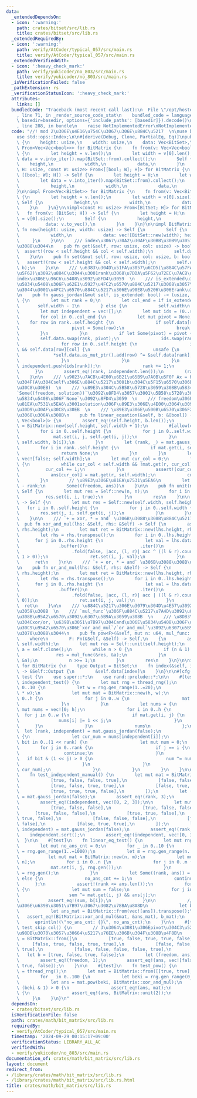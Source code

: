 ```yaml
---
data:
  _extendedDependsOn:
  - icon: ':warning:'
    path: crates/bitset/src/lib.rs
    title: crates/bitset/src/lib.rs
  _extendedRequiredBy:
  - icon: ':warning:'
    path: verify/AtCoder/typical_057/src/main.rs
    title: verify/AtCoder/typical_057/src/main.rs
  _extendedVerifiedWith:
  - icon: ':heavy_check_mark:'
    path: verify/yukicoder/no_803/src/main.rs
    title: verify/yukicoder/no_803/src/main.rs
  _isVerificationFailed: false
  _pathExtension: rs
  _verificationStatusIcon: ':heavy_check_mark:'
  attributes:
    links: []
  bundledCode: "Traceback (most recent call last):\n  File \"/opt/hostedtoolcache/Python/3.10.15/x64/lib/python3.10/site-packages/onlinejudge_verify/documentation/build.py\"\
    , line 71, in _render_source_code_stat\n    bundled_code = language.bundle(stat.path,\
    \ basedir=basedir, options={'include_paths': [basedir]}).decode()\n  File \"/opt/hostedtoolcache/Python/3.10.15/x64/lib/python3.10/site-packages/onlinejudge_verify/languages/rust.py\"\
    , line 288, in bundle\n    raise NotImplementedError\nNotImplementedError\n"
  code: "//! mod 2\u306E\u4E16\u754C\u3067\u306E\u884C\u5217  \n\nuse bitset::BitSet;\n\
    use std::ops::Index;\n\n#[derive(Debug, Clone, PartialEq, Eq)]\npub struct BitMatrix\
    \ {\n    height: usize,\n    width: usize,\n    data: Vec<BitSet>,\n}\n\nimpl\
    \ From<Vec<Vec<bool>>> for BitMatrix {\n    fn from(v: Vec<Vec<bool>>) -> Self\
    \ {\n        let height = v.len();\n        let width = v[0].len();\n        let\
    \ data = v.into_iter().map(BitSet::from).collect();\n        Self {\n        \
    \    height,\n            width,\n            data,\n        }\n    }\n}\n\nimpl<const\
    \ H: usize, const W: usize> From<[[bool; W]; H]> for BitMatrix {\n    fn from(v:\
    \ [[bool; W]; H]) -> Self {\n        let height = H;\n        let width = W;\n\
    \        let data = v.into_iter().map(BitSet::from).collect();\n        Self {\n\
    \            height,\n            width,\n            data,\n        }\n    }\n\
    }\n\nimpl From<Vec<BitSet>> for BitMatrix {\n    fn from(v: Vec<BitSet>) -> Self\
    \ {\n        let height = v.len();\n        let width = v[0].size();\n       \
    \ Self {\n            height,\n            width,\n            data: v,\n    \
    \    }\n    }\n}\n\nimpl<const H: usize> From<[BitSet; H]> for BitMatrix {\n \
    \   fn from(v: [BitSet; H]) -> Self {\n        let height = H;\n        let width\
    \ = v[0].size();\n        Self {\n            height,\n            width,\n  \
    \          data: v.to_vec(),\n        }\n    }\n}\n\nimpl BitMatrix {\n    pub\
    \ fn new(height: usize, width: usize) -> Self {\n        Self {\n            height,\n\
    \            width,\n            data: vec![BitSet::new(width); height],\n   \
    \     }\n    }\n\n    /// index\u3067\u30A2\u30AF\u30BB\u30B9\u3057\u3066\u3082\
    \u3088\u3044\n    pub fn get(&self, row: usize, col: usize) -> bool {\n      \
    \  assert!(row < self.height && col < self.width);\n        self.data[row][col]\n\
    \    }\n\n    pub fn set(&mut self, row: usize, col: usize, b: bool) {\n     \
    \   assert!(row < self.height && col < self.width);\n        self.data[row].set(col,\
    \ b);\n    }\n\n    /// \u6383\u304D\u51FA\u3057\u6CD5(\u884C\u57FA\u672C\u5909\
    \u5F62)\u3092\u884C\u3044\u3001rank\u3068\u7DDA\u5F62\u72EC\u7ACB\u306A\u884C\u306E\
    index\u306E\u96C6\u5408\u3092\u8FD4\u3059  \n    /// is_extended\u304Ctrue\u306E\
    \u5834\u5408\u306F\u62E1\u5927\u4FC2\u6570\u884C\u5217\u3068\u3057\u3066\u6271\
    \u3044\u3001\u4FC2\u6570\u884C\u5217\u306E\u90E8\u5206\u306Erank\u3092\u8FD4\u3059\
    \n    pub fn gauss_jordan(&mut self, is_extended: bool) -> (usize, Vec<usize>)\
    \ {\n        let mut rank = 0;\n        let col_end = if is_extended {\n     \
    \       self.width - 1\n        } else {\n            self.width\n        };\n\
    \        let mut independent = vec![];\n        let mut ids = (0..self.height).collect::<Vec<_>>();\n\
    \        for col in 0..col_end {\n            let mut pivot = None;\n        \
    \    for row in rank..self.height {\n                if self.data[row][col] {\n\
    \                    pivot = Some(row);\n                    break;\n        \
    \        }\n            }\n            if let Some(pivot) = pivot {\n        \
    \        self.data.swap(rank, pivot);\n                ids.swap(rank, pivot);\n\
    \                for row in 0..self.height {\n                    if row != rank\
    \ && self.data[row][col] {\n                        unsafe {\n               \
    \             *self.data.as_mut_ptr().add(row) ^= &self.data[rank];\n        \
    \                }\n                    }\n                }\n               \
    \ independent.push(ids[rank]);\n                rank += 1;\n            }\n  \
    \      }\n        assert_eq!(rank, independent.len());\n        (rank, independent)\n\
    \    }\n\n    /// \u9023\u7ACB\u4E00\u6B21\u65B9\u7A0B\u5F0F Ax = b\u3092\u89E3\
    \u304F(A\u304Cself\u306E\u884C\u5217\u3001b\u304C\u5F15\u6570\u306E\u30D9\u30AF\
    \u30C8\u30EB)  \n    /// \u89E3\u304C\u5B58\u5728\u3059\u308B\u5834\u5408\u306F\
    `Some((freedom, solution))`\u3092\u8FD4\u3057\u3001\u5B58\u5728\u3057\u306A\u3044\
    \u5834\u5408\u306F`None`\u3092\u8FD4\u3059  \n    /// freedom\u306F\u89E3\u306E\
    \u81EA\u7531\u5EA6\u3001solution\u306F\u89E3\u306E\u4E00\u3064\u3092\u8868\u3059\
    \u30D9\u30AF\u30C8\u30EB  \n    /// \u89E3\u306E\u500B\u6570\u306F2^freedom\u500B\
    \u3068\u306A\u308B\n    pub fn linear_equation(&self, b: &[bool]) -> Option<(usize,\
    \ Vec<bool>)> {\n        assert_eq!(self.height, b.len());\n        let mut mat\
    \ = BitMatrix::new(self.height, self.width + 1);\n        #[allow(clippy::needless_range_loop)]\n\
    \        for i in 0..self.height {\n            for j in 0..self.width {\n   \
    \             mat.set(i, j, self.get(i, j));\n            }\n            mat.set(i,\
    \ self.width, b[i]);\n        }\n        let (rank, _) = mat.gauss_jordan(true);\n\
    \        for i in rank..self.height {\n            if mat.get(i, self.width) {\n\
    \                return None;\n            }\n        }\n        let mut ans =\
    \ vec![false; self.width];\n        let mut cur_col = 0;\n        for r in 0..rank\
    \ {\n            while cur_col < self.width && !mat.get(r, cur_col) {\n      \
    \          cur_col += 1;\n            }\n            assert!(cur_col < self.width);\n\
    \            ans[cur_col] = mat.get(r, self.width);\n            cur_col += 1;\n\
    \        }\n        // \u89E3\u306E\u81EA\u7531\u5EA6\n        let freedom = self.width\
    \ - rank;\n        Some((freedom, ans))\n    }\n\n    pub fn unit(n: usize) ->\
    \ Self {\n        let mut res = Self::new(n, n);\n        for i in 0..n {\n  \
    \          res.set(i, i, true);\n        }\n        res\n    }\n\n    pub fn transpose(&self)\
    \ -> Self {\n        let mut res = Self::new(self.width, self.height);\n     \
    \   for i in 0..self.height {\n            for j in 0..self.width {\n        \
    \        res.set(j, i, self.get(i, j));\n            }\n        }\n        res\n\
    \    }\n\n    /// `+ = xor, * = and` \u306B\u3088\u308B\u884C\u5217\u7A4D\n  \
    \  pub fn xor_and_mul(lhs: &Self, rhs: &Self) -> Self {\n        assert_eq!(lhs.width,\
    \ rhs.height);\n        let mut ret = BitMatrix::new(lhs.height, rhs.width);\n\
    \        let rhs = rhs.transpose();\n        for i in 0..lhs.height {\n      \
    \      for j in 0..rhs.height {\n                let val = lhs.data[i]\n     \
    \               .buffer()\n                    .iter()\n                    .zip(rhs.data[j].buffer())\n\
    \                    .fold(false, |acc, (l, r)| acc ^ ((l & r).count_ones() &\
    \ 1 > 0));\n                ret.set(i, j, val);\n            }\n        }\n  \
    \      ret\n    }\n\n    /// `+ = or, * = and` \u306B\u3088\u308B\u884C\u5217\u7A4D\
    \n    pub fn or_and_mul(lhs: &Self, rhs: &Self) -> Self {\n        assert_eq!(lhs.width,\
    \ rhs.height);\n        let mut ret = BitMatrix::new(lhs.height, rhs.width);\n\
    \        let rhs = rhs.transpose();\n        for i in 0..lhs.height {\n      \
    \      for j in 0..rhs.height {\n                let val = lhs.data[i]\n     \
    \               .buffer()\n                    .iter()\n                    .zip(rhs.data[j].buffer())\n\
    \                    .fold(false, |acc, (l, r)| acc | ((l & r).count_ones() >\
    \ 0));\n                ret.set(i, j, val);\n            }\n        }\n      \
    \  ret\n    }\n\n    /// \u884C\u5217\u306E\u3079\u304D\u4E57\u3092\u8A08\u7B97\
    \u3059\u308B  \n    /// `mul_func`\u306F\u884C\u5217\u7A4D\u3092\u8A08\u7B97\u3059\
    \u308B\u95A2\u6570\u3092\u6307\u5B9A\u3059\u308B  \n    /// \u8DB3\u3057\u7B97\
    \u304Cxor/or, \u639B\u3051\u7B97\u304Cand\u306E\u5834\u5408\u306F\u30E1\u30BD\u30C3\
    \u30C9\u95A2\u6570\u306E`xor_and_mul`/`or_and_mul`\u3092\u6307\u5B9A\u3059\u308C\
    \u3070\u3088\u3044\n    pub fn pow<F>(&self, mut n: u64, mul_func: F) -> Self\n\
    \    where\n        F: Fn(&Self, &Self) -> Self,\n    {\n        assert_eq!(self.height,\
    \ self.width);\n        let mut res = Self::unit(self.height);\n        let mut\
    \ a = self.clone();\n        while n > 0 {\n            if (n & 1) == 1 {\n  \
    \              res = mul_func(&res, &a);\n            }\n            a = mul_func(&a,\
    \ &a);\n            n >>= 1;\n        }\n        res\n    }\n}\n\nimpl Index<usize>\
    \ for BitMatrix {\n    type Output = BitSet;\n    fn index(&self, index: usize)\
    \ -> &Self::Output {\n        &self.data[index]\n    }\n}\n\n#[cfg(test)]\nmod\
    \ test {\n    use super::*;\n    use rand::prelude::*;\n\n    #[test]\n    fn\
    \ independent_test() {\n        let mut rng = thread_rng();\n        for _ in\
    \ 0..10 {\n            let w = rng.gen_range(1..=20);\n            let h = rng.gen_range(w..=3\
    \ * w);\n            let mut mat = BitMatrix::new(h, w);\n            for i in\
    \ 0..h {\n                for j in 0..w {\n                    mat.set(i, j, rng.gen());\n\
    \                }\n            }\n            let nums = {\n                let\
    \ mut nums = vec![0; h];\n                for i in 0..h {\n                  \
    \  for j in 0..w {\n                        if mat.get(i, j) {\n             \
    \               nums[i] |= 1 << j;\n                        }\n              \
    \      }\n                }\n                nums\n            };\n          \
    \  let (rank, independent) = mat.gauss_jordan(false);\n            for i in 0..rank\
    \ {\n                let cur_num = nums[independent[i]];\n                for\
    \ bit in 0..(1 << rank) {\n                    let mut num = 0;\n            \
    \        for j in 0..rank {\n                        if j == i {\n           \
    \                 continue;\n                        }\n                     \
    \   if bit & (1 << j) > 0 {\n                            num ^= nums[independent[j]];\n\
    \                        }\n                    }\n                    assert_ne!(num,\
    \ cur_num);\n                }\n            }\n        }\n    }\n\n    #[test]\n\
    \    fn test_independent_manual() {\n        let mut mat = BitMatrix::from([\n\
    \            [true, false, false, true],\n            [false, false, true, false],\n\
    \            [true, false, true, true],\n            [false, true, false, true],\n\
    \            [true, true, true, false],\n        ]);\n        let (rank, mut independent)\
    \ = mat.gauss_jordan(false);\n        assert_eq!(rank, 3);\n        independent.sort();\n\
    \        assert_eq!(independent, vec![0, 2, 3]);\n\n        let mut mat = BitMatrix::from([\n\
    \            [true, false, false],\n            [true, false, false],\n      \
    \      [true, false, false],\n            [true, true, false],\n            [false,\
    \ true, false],\n            [false, false, false],\n            [false, true,\
    \ false],\n            [false, true, true],\n        ]);\n        let (rank, mut\
    \ independent) = mat.gauss_jordan(false);\n        assert_eq!(rank, 3);\n    \
    \    independent.sort();\n        assert_eq!(independent, vec![0, 3, 7]);\n  \
    \  }\n\n    #[test]\n    fn linear_eq_test() {\n        let mut rng = thread_rng();\n\
    \        let mut no_ans_cnt = 0;\n        for _ in 0..10 {\n            let n\
    \ = rng.gen_range(1..=1000);\n            let m = rng.gen_range(n..=1000);\n \
    \           let mut mat = BitMatrix::new(n, m);\n            let mut b = vec![false;\
    \ n];\n            for i in 0..n {\n                for j in 0..m {\n        \
    \            mat.set(i, j, rng.gen());\n                }\n                b[i]\
    \ = rng.gen();\n            }\n            let Some((rank, ans)) = mat.linear_equation(&b)\
    \ else {\n                no_ans_cnt += 1;\n                continue;\n      \
    \      };\n            assert!(rank <= ans.len());\n            for i in 0..n\
    \ {\n                let mut sum = false;\n                for j in 0..m {\n \
    \                   sum ^= mat.get(i, j) && ans[j];\n                }\n     \
    \           assert_eq!(sum, b[i]);\n            }\n\n            // \u884C\u5217\
    \u306E\u639B\u3051\u7B97\u3067\u3082\u78BA\u8A8D\n            let b_mat = BitMatrix::from(vec![b]).transpose();\n\
    \            let ans_mat = BitMatrix::from(vec![ans]).transpose();\n         \
    \   assert_eq!(BitMatrix::xor_and_mul(&mat, &ans_mat), b_mat);\n        }\n  \
    \      eprintln!(\"no_ans_cnt: {}\", no_ans_cnt);\n    }\n\n    #[test]\n    fn\
    \ test_skip_col() {\n        // 3\u3064\u3081\u306Epivot\u304C3\u5217\u76EE\u3092\
    \u98DB\u3070\u3057\u30664\u5217\u76EE\u306B\u304F\u308B\u4F8B\n        let mat\
    \ = BitMatrix::from([\n            [true, false, true, true, false],\n       \
    \     [false, true, false, true, true],\n            [false, false, false, true,\
    \ true],\n            [false, false, false, false, true],\n        ]);\n     \
    \   let b = [true, false, true, false];\n        let (freedom, ans) = mat.linear_equation(&b).unwrap();\n\
    \        assert_eq!(freedom, 1);\n        assert_eq!(ans, vec![false, true, false,\
    \ true, false]);\n    }\n\n    #[test]\n    fn test_pow() {\n        let mut rng\
    \ = thread_rng();\n        let mat = BitMatrix::from([[true, true], [false, true]]);\n\
    \        for _ in 0..100 {\n            let beki = rng.gen_range(0_u64..10_u64.pow(18));\n\
    \            let ans = mat.pow(beki, BitMatrix::xor_and_mul);\n            if\
    \ (beki & 1) > 0 {\n                assert_eq!(ans, mat);\n            } else\
    \ {\n                assert_eq!(ans, BitMatrix::unit(2));\n            }\n   \
    \     }\n    }\n}\n"
  dependsOn:
  - crates/bitset/src/lib.rs
  isVerificationFile: false
  path: crates/math/bit_matrix/src/lib.rs
  requiredBy:
  - verify/AtCoder/typical_057/src/main.rs
  timestamp: '2024-09-29 00:15:17+09:00'
  verificationStatus: LIBRARY_ALL_AC
  verifiedWith:
  - verify/yukicoder/no_803/src/main.rs
documentation_of: crates/math/bit_matrix/src/lib.rs
layout: document
redirect_from:
- /library/crates/math/bit_matrix/src/lib.rs
- /library/crates/math/bit_matrix/src/lib.rs.html
title: crates/math/bit_matrix/src/lib.rs
---
```

